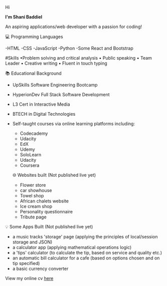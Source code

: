 Hi

**I'm Shani Baddiel**

An aspiring applications/web developer with a passion for coding!


:computer:  Programming Languages

-HTML
-CSS
-JavaScript
-Python
-Some React and Bootstrap

#Skills
  •Problem solving and critical analysis
  • Public speaking
  • Team Leader
  • Creative writing
  • Fluent in touch typing

:books: Educational Background

- UpSkills Software Engineering Bootcamp
- HyperionDev Full Stack Software Development 
- L3 Cert in Interactive Media
- BTECH in Digital Technologies
- Self-taught courses via online learning platforms including:
  - Codecademy
  - Udacity
  - EdX
  - Udemy
  - SoloLearn
  - Udacity
  - Coursera
  
  :globe_with_meridians: Websites built (Not published live yet)

  - Flower store
  - car showhouse
  - Towel shop
  - African chalets website
  - Ice cream shop
  - Personality questionnaire
  - Tribute page

:bulb: Some Apps Built (Not published live yet)
  - a music tracks 'storage' page (applying the principles of local/session storage and JSON)
  - a calculator app (applying mathematical operations logic)
  - a 'tips' calculator (to calculate the tip, based on service and quality etc.)
  - an automatic bill calculator for a cafe (based on options chosen and on tip specified)
  - a basic currency converter

 View my online cv [here](https://shanibaddiel.github.io/Shani-Baddiel/) 

